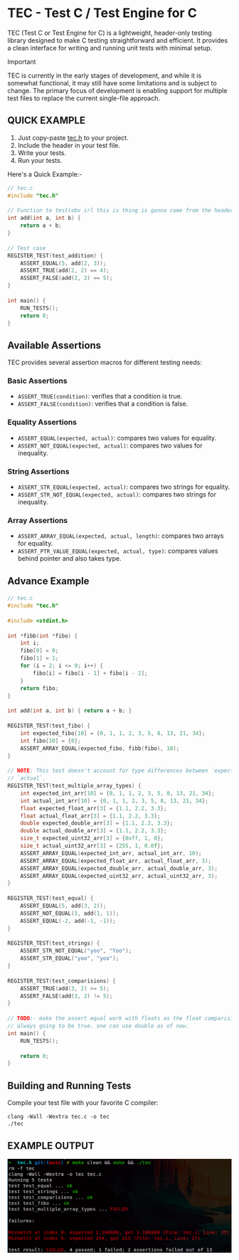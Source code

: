 # TEC - Test C / Test Engine for C
TEC (Test C or Test Engine for C) is a lightweight, header-only testing library
designed to make C testing straightforward and efficient. It provides a clean
interface for writing and running unit tests with minimal setup.

> [!IMPORTANT]
> TEC is currently in the early stages of development, and while it is somewhat
> functional, it may still have some limitations and is subject to change.
> The primary focus of development is enabling support for multiple test files
> to replace the current single-file approach.

## QUICK EXAMPLE
1. Just copy-paste [tec.h](https://github.com/ShashwatAgrawal20/tec.h/blob/main/tec.h)
   to your project.
2. Include the header in your test file.
3. Write your tests.
5. Run your tests.

Here's a Quick Example:-
```c
// tec.c
#include "tec.h"

// Function to test(obv irl this is thing is gonna come from the header too)
int add(int a, int b) {
    return a + b;
}

// Test case
REGISTER_TEST(test_addition) {
    ASSERT_EQUAL(5, add(2, 3));
    ASSERT_TRUE(add(2, 2) == 4);
    ASSERT_FALSE(add(2, 2) == 5);
}

int main() {
    RUN_TESTS();
    return 0;
}
```

## Available Assertions
TEC provides several assertion macros for different testing needs:

### Basic Assertions
- `ASSERT_TRUE(condition)`: verifies that a condition is true.
- `ASSERT_FALSE(condition)`: verifies that a condition is false.

### Equality Assertions
- `ASSERT_EQUAL(expected, actual)`: compares two values for equality.
- `ASSERT_NOT_EQUAL(expected, actual)`: compares two values for inequality.

### String Assertions
- `ASSERT_STR_EQUAL(expected, actual)`: compares two strings for equality.
- `ASSERT_STR_NOT_EQUAL(expected, actual)`: compares two strings for inequality.

### Array Assertions
- `ASSERT_ARRAY_EQUAL(expected, actual, length)`: compares two arrays for equality.
- `ASSERT_PTR_VALUE_EQUAL(expected, actual, type)`: compares values behind pointer and also takes type.

## Advance Example

```c
// tec.c
#include "tec.h"

#include <stdint.h>

int *fibb(int *fibo) {
    int i;
    fibo[0] = 0;
    fibo[1] = 1;
    for (i = 2; i <= 9; i++) {
        fibo[i] = fibo[i - 1] + fibo[i - 2];
    }
    return fibo;
}

int add(int a, int b) { return a + b; }

REGISTER_TEST(test_fibo) {
    int expected_fibo[10] = {0, 1, 1, 2, 3, 5, 8, 13, 21, 34};
    int fibo[10] = {0};
    ASSERT_ARRAY_EQUAL(expected_fibo, fibb(fibo), 10);
}

// NOTE: This test doesn't account for type differences between `expected` and
// `actual`.
REGISTER_TEST(test_multiple_array_types) {
    int expected_int_arr[10] = {0, 1, 1, 2, 3, 5, 8, 13, 21, 34};
    int actual_int_arr[10] = {0, 1, 1, 2, 3, 5, 8, 13, 21, 34};
    float expected_float_arr[3] = {1.1, 2.2, 3.3};
    float actual_float_arr[3] = {1.1, 2.2, 3.3};
    double expected_double_arr[3] = {1.1, 2.2, 3.3};
    double actual_double_arr[3] = {1.1, 2.2, 3.3};
    size_t expected_uint32_arr[3] = {0xff, 1, 0};
    size_t actual_uint32_arr[3] = {255, 1, 0.0f};
    ASSERT_ARRAY_EQUAL(expected_int_arr, actual_int_arr, 10);
    ASSERT_ARRAY_EQUAL(expected_float_arr, actual_float_arr, 3);
    ASSERT_ARRAY_EQUAL(expected_double_arr, actual_double_arr, 3);
    ASSERT_ARRAY_EQUAL(expected_uint32_arr, actual_uint32_arr, 3);
}

REGISTER_TEST(test_equal) {
    ASSERT_EQUAL(5, add(3, 2));
    ASSERT_NOT_EQUAL(3, add(1, 1));
    ASSERT_EQUAL(-2, add(-1, -1));
}

REGISTER_TEST(test_strings) {
    ASSERT_STR_NOT_EQUAL("yoo", "Yoo");
    ASSERT_STR_EQUAL("yoo", "yoo");
}

REGISTER_TEST(test_comparisions) {
    ASSERT_TRUE(add(3, 2) >= 5);
    ASSERT_FALSE(add(3, 2) != 5);
}

// TODO:- make the assert equal work with floats as the float comparision is
// always going to be true. one can use double as of now.
int main() {
    RUN_TESTS();

    return 0;
}
```

## Building and Running Tests
Compile your test file with your favorite C compiler:
```console
clang -Wall -Wextra tec.c -o tec
./tec
```

## EXAMPLE OUTPUT
![EXAMPLE OUTPUT](./example_output.png)
